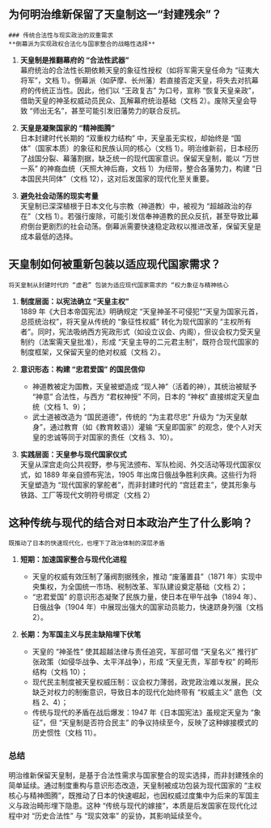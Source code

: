 ## 为何明治维新保留了天皇制这一“封建残余”？
	### 传统合法性与现实政治的双重需求
	**倒幕派为实现政权合法化与国家整合的战略性选择**
1. **天皇制是推翻幕府的 “合法性武器”**  
    幕府统治的合法性长期依赖天皇的象征性授权（如将军需天皇任命为 “征夷大将军”，文档 1）。倒幕派（如萨摩、长州藩）若直接否定天皇，将失去对抗幕府的传统正当性。因此，他们以 “王政复古” 为口号，宣称 “恢复天皇亲政”，借助天皇的神圣权威动员民众、瓦解幕府统治基础（文档 2）。废除天皇会导致 “师出无名”，甚至可能引发旧藩势力的联合反抗。
    
2. **天皇是凝聚国家的 “精神图腾”**  
    日本封建时代长期的 “双重权力结构” 中，天皇虽无实权，却始终是 “国体”（国家本质）的象征和民族认同的核心（文档 1）。明治维新前，日本经历了战国分裂、幕藩割据，缺乏统一的现代国家意识。保留天皇制，能以 “万世一系” 的神裔血统（天照大神后裔，文档 1）为纽带，整合各藩势力，构建 “日本国民共同体”（文档 12），这对后发国家的现代化至关重要。
    
3. **避免社会动荡的现实考量**  
    天皇制已深深植根于日本文化与宗教（神道教）中，被视为 “超越政治的存在”（文档 1）。若强行废除，可能引发信奉神道教的民众反抗，甚至导致比幕府倒台更剧烈的社会动荡。倒幕派需要快速稳定政权以推进改革，保留天皇是成本最低的选择。


## 天皇制如何被重新包装以适应现代国家需求？
	将天皇制从封建时代的 “虚君” 包装为适应现代国家需求的 “权力象征与精神核心
1. **制度层面：以宪法确立 “天皇主权”**  
    1889 年《大日本帝国宪法》明确规定 “天皇神圣不可侵犯”“天皇为国家元首，总揽统治权”，将天皇从传统的 “象征性权威” 转化为现代国家的 “主权所有者”。同时，宪法吸纳西方宪政形式（如设立议会、内阁），但议会权力受天皇制约（法案需天皇批准），形成 “天皇主导的二元君主制”，既符合现代国家的制度框架，又保留天皇的绝对权威（文档 2）。
    
2. **意识形态：构建 “忠君爱国” 的国民信仰**
    
    - 神道教被定为国教，天皇被塑造成 “现人神”（活着的神），其统治被赋予 “神意” 合法性，与西方 “君权神授” 不同，日本的 “神权” 直接绑定天皇血统（文档 1、9）；
    - 武士道被改造为 “国民道德”，传统的 “为主君尽忠” 升级为 “为天皇献身”，通过教育（如《教育敕语》）灌输 “天皇即国家” 的观念，使个人对天皇的忠诚等同于对国家的责任（文档 3、10）。
3. **实践层面：天皇参与现代国家仪式**  
    天皇从深宫走向公共视野，参与宪法颁布、军队检阅、外交活动等现代国家仪式，如 1889 年亲自颁布宪法，1905 年出席日俄战争胜利庆典。这些行为将天皇塑造为 “现代国家的掌舵者”，而非封建时代的 “宫廷君主”，使其形象与铁路、工厂等现代文明符号绑定（文档 2）
## 这种传统与现代的结合对日本政治产生了什么影响？
	既推动了日本的快速现代化，也埋下了政治体制的深层矛盾
1. **短期：加速国家整合与现代化进程**
    
    - 天皇的权威有效压制了藩阀割据残余，推动 “废藩置县”（1871 年）实现中央集权，为全国统一市场、税制改革、军队建设奠定基础（文档 2）；
    - “忠君爱国” 的意识形态凝聚了民族力量，使日本在甲午战争（1894 年）、日俄战争（1904 年）中展现出强大的国家动员能力，快速跻身列强（文档 2）。
2. **长期：为军国主义与民主缺陷埋下伏笔**
    
    - 天皇的 “神圣性” 使其超越法律与责任追究，军部可借 “天皇名义” 推行扩张政策（如侵华战争、太平洋战争），形成 “天皇无责，军部专权” 的畸形结构（文档 10）；
    - 现代民主制度被天皇权威压制：议会权力薄弱，政党政治难以发展，民众缺乏对权力的制衡意识，导致日本的现代化始终带有 “权威主义” 底色（文档 2、4）；
    - 传统与现代的矛盾在战后爆发：1947 年《日本国宪法》虽规定天皇为 “象征”，但 “天皇制是否符合民主” 的争议持续至今，反映了这种嫁接模式的历史惯性（文档 11）。

### 总结

明治维新保留天皇制，是基于合法性需求与国家整合的现实选择，而非封建残余的简单延续。通过制度重构与意识形态改造，天皇制被成功包装为现代国家的 “主权核心与精神图腾”，既推动了日本的快速崛起，也因权威过度集中为后来的军国主义与政治畸形埋下隐患。这种 “传统与现代的嫁接”，本质是后发国家在现代化过程中对 “历史合法性” 与 “现实效率” 的妥协，其影响延续至今。